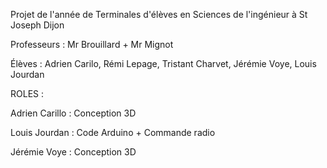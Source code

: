 Projet de l'année de Terminales d'élèves en Sciences de l'ingénieur à St Joseph Dijon
  
  Professeurs : Mr Brouillard + Mr Mignot
  
  Élèves : Adrien Carilo, Rémi Lepage, Tristant Charvet, Jérémie Voye, Louis Jourdan

ROLES : 

  Adrien Carillo : Conception 3D

  Louis Jourdan : Code Arduino + Commande radio

  Jérémie Voye : Conception 3D 

  
  
  



